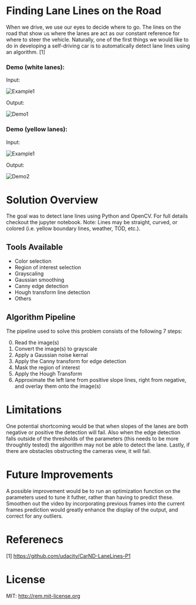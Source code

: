 # **Finding Lane Lines on the Road**

When we drive, we use our eyes to decide where to go. The lines on the road that show us where the lanes are act as our constant reference for where to steer the vehicle. Naturally, one of the first things we would like to do in developing a self-driving car is to automatically detect lane lines using an algorithm. [1]

### Demo (white lanes):

Input:

![Example1](example1.gif)

Output:

![Demo1](demo1.gif)

### Demo (yellow lanes):

Input:

![Example1](example2.gif)

Output:

![Demo2](demo2.gif)

# Solution Overview

The goal was to detect lane lines using Python and OpenCV. For full details checkout the jupyter notebook.
Note: Lines may be straight, curved, or colored (i.e. yellow boundary lines, weather, TOD, etc.).

## Tools Available

* Color selection
* Region of interest selection
* Grayscaling
* Gaussian smoothing
* Canny edge detection
* Hough transform line detection
* Others

## Algorithm Pipeline

The pipeline used to solve this problem consists of the following 7 steps:

0. Read the image(s)
1. Convert the image(s) to grayscale
2. Apply a Gaussian noise kernal
3. Apply the Canny transform for edge detection
4. Mask the region of interest
5. Apply the Hough Transform
6. Approximate the left lane from positive slope lines, right from negative, and overlay them onto the image(s)

# Limitations

One potential shortcoming would be that when slopes of the lanes are both negative or positive the detection will fail. Also when the edge detection falls outside of the thresholds of the parameters (this needs to be more throughtly tested) the algorithm may not be able to detect the lane. Lastly, if there are obstacles obstructing the cameras view, it will fail.

# Future Improvements

A possible improvement would be to run an optimization function on the parameters used to tune it futher, rather than having to predict these. Smoothen out the video by incorporating previous frames into the current frames prediction would greatly enhance the display of the output, and correct for any outliers.

# Referenecs
[1] https://github.com/udacity/CarND-LaneLines-P1

# License

MIT: http://rem.mit-license.org
